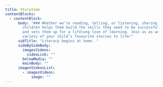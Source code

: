 ```yaml
---
title: Storytime
contentBlocks:
  - contentBlock:
      body: "### Whether we’re reading, telling, or listening, sharing stories with
        children helps them build the skills they need to be successful adults
        and sets them up for a lifelong love of learning. Join us as we bring a
        variety of your child’s favourite stories to life!"
      subTitle: "Literacy begins at home. "
      sideBySideBody:
        imagesVideos:
          videoLink: ""
        belowMedia: ""
        mainBody: ""
      imagesVideosList:
        - imagesVideos:
            image: ""
---
```

